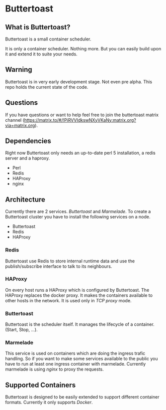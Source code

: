 # Buttertoast


## What is Buttertoast?

Buttertoast is a small container scheduler.

It is only a container scheduler. Nothing more. But you can easily build upon it and extend it to suite your needs.

## Warning

Buttertoast is in very early development stage. Not even pre alpha. This repo holds the current state of the code.

## Questions

If you have questions or want to help feel free to join the buttertoast matrix channel (https://matrix.to/#/!PiRVVIdkswNXyVKaNy:matrix.org?via=matrix.org).

## Dependencies

Right now Buttertoast only needs an up-to-date perl 5 installation, a redis server and a haproxy.

* Perl
* Redis
* HAProxy
* nginx

## Architecture

Currently there are 2 services. *Buttertoast* and *Marmelade*. To create a Buttertoast cluster you have to install the following services on a node.

* Buttertoast
* Redis
* HAProxy

### Redis

Buttertoast use Redis to store internal runtime data and use the publish/subscribe interface to talk to its neighbours.

### HAProxy

On every host runs a HAProxy which is configured by Buttertoast. The HAProxy replaces the docker proxy. It makes the containers available to other hosts in the network. It is used only in *TCP proxy* mode.

### Buttertoast

Buttertoast is the scheduler itself. It manages the lifecycle of a container. (Start, Stop, ...). 


### Marmelade

This service is used on containers which are doing the ingress trafic handling. So if you want to make some services available to the public you have to run at least one ingress container with marmelade. Currently marmelade is using *nginx* to proxy the requests.


## Supported Containers

Buttertoast is designed to be easily extended to support different container formats. Currently it only supports *Docker*.

